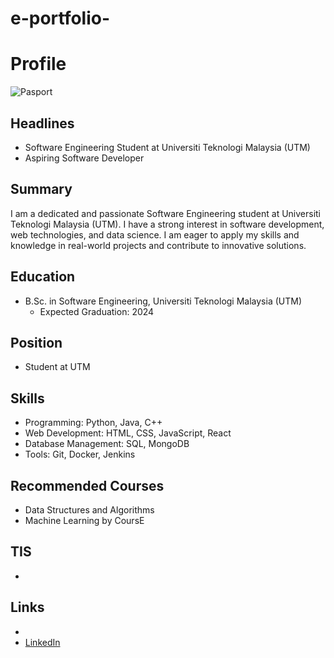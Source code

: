 # e-portfolio-
# Profile
![Pasport](https://github.com/user-attachments/assets/54875589-4008-41c4-9e1e-4e22fb5206ef)


## Headlines
- Software Engineering Student at Universiti Teknologi Malaysia (UTM)
- Aspiring Software Developer

## Summary
I am a dedicated and passionate Software Engineering student at Universiti Teknologi Malaysia (UTM). I have a strong interest in software development, web technologies, and data science. I am eager to apply my skills and knowledge in real-world projects and contribute to innovative solutions.

## Education
- B.Sc. in Software Engineering, Universiti Teknologi Malaysia (UTM)
  - Expected Graduation: 2024

## Position
- Student at UTM

## Skills
- Programming: Python, Java, C++
- Web Development: HTML, CSS, JavaScript, React
- Database Management: SQL, MongoDB
- Tools: Git, Docker, Jenkins

## Recommended Courses
- Data Structures and Algorithms
- Machine Learning by CoursE


## TIS
- 
## Links
- 
- [LinkedIn](https://www.linkedin.com/in/noor-lailawati-abu-bakar-89471334a/)
